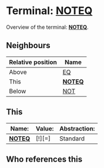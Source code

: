 # Terminal: **[NOTEQ](./NOTEQ.md)**

Overview of the terminal: **[NOTEQ](./NOTEQ.md)**.



## **Neighbours**

| Relative position | Name                                          |
| ----------------- | --------------------------------------------- |
| Above             | [EQ](./EQ.md) |
| This              | **[NOTEQ](./NOTEQ.md)** |
| Below             | [NOT](./NOT.md) |



## **This**

| Name:                                       | Value:          | Abstraction:    |
| ------------------------------------------- | --------------- | --------------- |
| **[NOTEQ](./NOTEQ.md)** | [!][=] | Standard |



## **Who references this**



